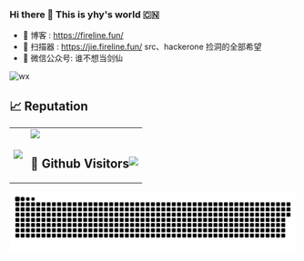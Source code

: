 ### Hi there 👋   This is yhy's world 🇨🇳

- 📖 博客 : https://fireline.fun/   
- :tada: 扫描器 : https://jie.fireline.fun/    src、hackerone 捡洞的全部希望
- 🤔 微信公众号: 谁不想当剑仙  

<img width="450" alt="wx" src="https://raw.githubusercontent.com/yhy0/PicGoImg/master/wx.png">


## 📈 Reputation

<table>
  <tr>
    <td><img src="https://github-readme-stats.vercel.app/api/top-langs/?username=yhy0&hide=html"></td>
    <td>
      <img src="https://github-readme-stats.vercel.app/api?username=yhy0&show_icons=true"/> 
      <br/>
      <h2 align="left" style="display: inline-block;"> &#x1f92b; Github Visitors   <img align="right" src="https://profile-counter.glitch.me/yhy0/count.svg" /> </h2> 
    </td>
  </tr>
</table>

<picture>
  <source media="(prefers-color-scheme: dark)" srcset="https://raw.githubusercontent.com/yhy0/yhy0/output/github-contribution-grid-snake-dark.svg">
  <source media="(prefers-color-scheme: light)" srcset="https://raw.githubusercontent.com/yhy0/yhy0/output/github-contribution-grid-snake.svg">
  <img alt="github contribution grid snake animation" src="https://raw.githubusercontent.com/yhy0/yhy0/output/github-contribution-grid-snake.svg">
</picture>
